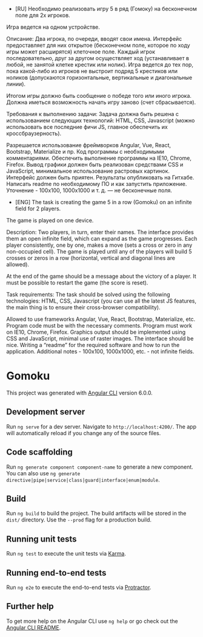 - [RU]
Необходимо реализовать игру 5 в ряд (Гомоку) на бесконечном поле для 2х игроков. 

Игра ведется на одном устройстве. 

Описание:
Два игрока, по очереди, вводят свои имена. Интерфейс предоставляет для них открытое (бесконечном поле, которое по ходу игры может расширятся) клеточное поле. Каждый игрок последовательно, друг за другом осуществляет ход (устанавливает в любой, не занятой клетке крестик или нолик). Игра ведется до тех пор, пока какой-либо из игроков не выстроит подряд 5 крестиков или ноликов (допускаются горизонтальные, вертикальные и диагональные линии). 

Итогом игры должно быть сообщение о победе того или иного игрока. Должна иметься возможность начать игру заново (счет сбрасывается). 

Требования к выполнению задачи: 
Задача должна быть решена с использованием следующих технологий: HTML, CSS, Javascript (можно использовать все последние фичи JS, главное обеспечить их кроссбраузерность). 

Разрешается использование фреймворков Angular, Vue, React, Bootstrap, Materialize и пр. 
Код программы с необходимыми комментариями. Обеспечить выполнение программы на IE10, Chrome, Firefox. Вывод графики должен быть реализован средствами CSS и JavaScript, минимальное использование растровых картинок. 
Интерфейс должен быть приятен. 
Результаты опубликовать на Гитхабе. 
Написать readme по необходимому ПО и как запустить приложение. 
Уточнение - 100x100, 1000x1000 и т. д. — не бесконечные поля.

- [ENG]
The task is creating the game 5 in a row (Gomoku) on an infinite field for 2 players.

The game is played on one device.

Description:
Two players, in turn, enter their names. The interface provides them an open infinite field, which can expand as the game progresses. Each player consistently, one by one, makes a move (sets a cross or zero in any non-occupied cell). The game is played until any of the players will build 5 crosses or zeros in a row (horizontal, vertical and diagonal lines are allowed).

At the end of the game should be a message about the victory of a player. It must be possible to restart the game (the score is reset).

Task requirements:
The task should be solved using the following technologies: HTML, CSS, Javascript (you can use all the latest JS features, the main thing is to ensure their cross-browser compatibility).

Allowed to use frameworks Angular, Vue, React, Bootstrap, Materialize, etc.
Program code must be with the necessary comments. Program must work on IE10, Chrome, Firefox. Graphics output should be implemented using CSS and JavaScript, minimal use of raster images.
The interface should be nice.
Writing a “readme” for the required software and how to run the application.
Additional notes - 100x100, 1000x1000, etc. - not infinite fields.

# Gomoku

This project was generated with [Angular CLI](https://github.com/angular/angular-cli) version 6.0.0.

## Development server

Run `ng serve` for a dev server. Navigate to `http://localhost:4200/`. The app will automatically reload if you change any of the source files.

## Code scaffolding

Run `ng generate component component-name` to generate a new component. You can also use `ng generate directive|pipe|service|class|guard|interface|enum|module`.

## Build

Run `ng build` to build the project. The build artifacts will be stored in the `dist/` directory. Use the `--prod` flag for a production build.

## Running unit tests

Run `ng test` to execute the unit tests via [Karma](https://karma-runner.github.io).

## Running end-to-end tests

Run `ng e2e` to execute the end-to-end tests via [Protractor](http://www.protractortest.org/).

## Further help

To get more help on the Angular CLI use `ng help` or go check out the [Angular CLI README](https://github.com/angular/angular-cli/blob/master/README.md).
